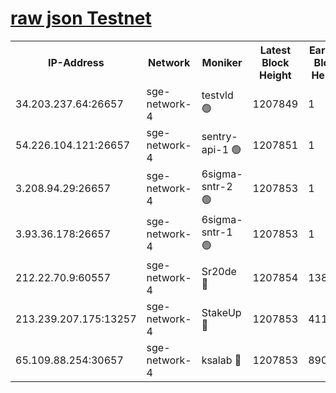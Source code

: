 
[raw json Testnet](https://rpc-check.sget.stavr.tech/sget/rpc-sget-result.json)
=


<table><tr><th>IP-Address</th><th>Network</th><th>Moniker</th><th>Latest Block Height</th><th>Earliest Block Height</th><th>Catching Up</th><th>Tx Index</th><th>Voting Power</th><th>Scan Time</th></tr><tr><td>34.203.237.64:26657</td><td>sge-network-4</td><td>testvld 🟢</td><td>1207849</td><td>1</td><td>False</td><td>on</td><td>0</td><td>2024-01-21T18:51:14.978878821UTC</td></tr><tr><td>54.226.104.121:26657</td><td>sge-network-4</td><td>sentry-api-1 🟢</td><td>1207851</td><td>1</td><td>False</td><td>on</td><td>0</td><td>2024-01-21T18:51:27.969459168UTC</td></tr><tr><td>3.208.94.29:26657</td><td>sge-network-4</td><td>6sigma-sntr-2 🟢</td><td>1207853</td><td>1</td><td>False</td><td>on</td><td>0</td><td>2024-01-21T18:51:38.042377662UTC</td></tr><tr><td>3.93.36.178:26657</td><td>sge-network-4</td><td>6sigma-sntr-1 🟢</td><td>1207853</td><td>1</td><td>False</td><td>on</td><td>0</td><td>2024-01-21T18:51:40.686364172UTC</td></tr><tr><td>212.22.70.9:60557</td><td>sge-network-4</td><td>Sr20de 🔴</td><td>1207854</td><td>138001</td><td>False</td><td>on</td><td>104</td><td>2024-01-21T18:51:43.491163708UTC</td></tr><tr><td>213.239.207.175:13257</td><td>sge-network-4</td><td>StakeUp 🔴</td><td>1207853</td><td>411001</td><td>False</td><td>off</td><td>100</td><td>2024-01-21T18:51:37.081601666UTC</td></tr><tr><td>65.109.88.254:30657</td><td>sge-network-4</td><td>ksalab 🔴</td><td>1207853</td><td>890001</td><td>False</td><td>off</td><td>1148</td><td>2024-01-21T18:51:41.006327947UTC</td></tr></table>
